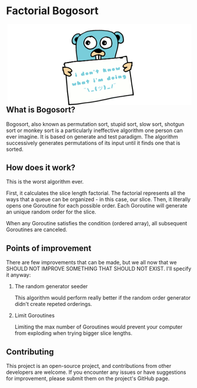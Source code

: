 # Factorial Bogosort

<img align="right" width="500" src="./docs/_media/golang-what.webp" alt="Golang What"/>

## What is Bogosort?

Bogosort, also known as permutation sort, stupid sort, slow sort, shotgun sort or monkey sort is a particularly ineffective algorithm one person can ever imagine. It is based on generate and test paradigm. The algorithm successively generates permutations of its input until it finds one that is sorted.

## How does it work?

This is the worst algorithm ever.

First, it calculates the slice length factorial. The factorial represents all the ways that a queue can be organized - in this case, our slice.
Then, it literally opens one Goroutine for each possible order. Each Goroutine will generate an unique random order for the slice.

When any Goroutine satisfies the condition (ordered array), all subsequent Goroutines are canceled.

## Points of improvement

There are few improvements that can be made, but we all now that we SHOULD NOT IMPROVE SOMETHING THAT SHOULD NOT EXIST. I'll specify it anyway:

1. The random generator seeder

    This algorithm would perform really better if the random order generator didn't create repeted orderings.

2. Limit Goroutines

    Limiting the max number of Goroutines would prevent your computer from exploding when trying bigger slice lengths.

## Contributing

This project is an open-source project, and contributions from other developers are welcome. If you encounter any issues or have suggestions for improvement, please submit them on the project's GitHub page.